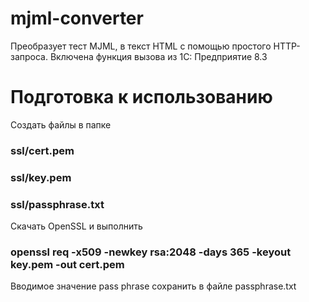 # mjml-converter
Преобразует тест MJML, в текст HTML с помощью простого HTTP-запроса. Включена функция вызова из 1С: Предприятие 8.3

# Подготовка к использованию
Создать файлы в папке
### ssl/cert.pem
### ssl/key.pem
### ssl/passphrase.txt

Скачать OpenSSL и выполнить
### openssl req -x509 -newkey rsa:2048 -days 365 -keyout key.pem -out cert.pem
Вводимое значение pass phrase сохранить в файле passphrase.txt

